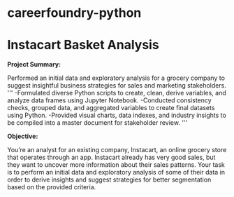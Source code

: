 # careerfoundry-python

# Instacart Basket Analysis

**Project Summary:**

Performed an initial data and exploratory analysis for a grocery company to suggest insightful business strategies for sales and marketing stakeholders.
'''
-Formulated diverse Python scripts to create, clean, derive variables, and analyze data frames using Jupyter Notebook.
-Conducted consistency checks, grouped data, and aggregated variables to create final datasets using Python.
-Provided visual charts, data indexes, and industry insights to be compiled into a master document for stakeholder review.
'''

**Objective:**

You’re an analyst for an existing company, Instacart, an online grocery store
that operates through an app. Instacart already has very good sales, but they
want to uncover more information about their sales patterns. Your task is to
perform an initial data and exploratory analysis of some of their data in order
to derive insights and suggest strategies for better segmentation based on
the provided criteria.
